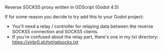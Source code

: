 Reverse SOCKS5 proxy written in GDScript (Godot 4.5)  

If for some reason you decide to try add this to your Godot project:

- You'll need a relay / controller for relaying data between the reverse SOCKS5 connection and SOCKS5 clients.
- If you're confused about the relay part, there's one in my txt directory: https://virbr0.sh/txt/gdsocks.txt
